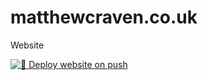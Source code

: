 # matthewcraven.co.uk
Website

[![🚀 Deploy website on push](https://github.com/cravo/matthewcravencouk/actions/workflows/main.yml/badge.svg)](https://github.com/cravo/matthewcravencouk/actions/workflows/main.yml)
